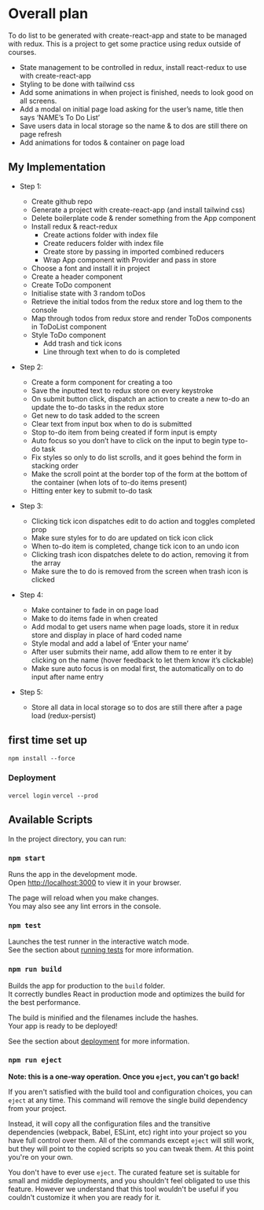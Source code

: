 
# Overall plan

To do list to be generated with create-react-app and state to be managed with redux. This is a project to get some practice using redux outside of courses.

* State management to be controlled in redux, install react-redux to use with create-react-app
* Styling to be done with tailwind css
* Add some animations in when project is finished, needs to look good on all screens.
* Add a modal on initial page load asking for the user’s name, title then says ‘NAME’s To Do List’
* Save users data in local storage so the name & to dos are still there on page refresh 
* Add animations for todos & container on page load

## My Implementation

* Step 1:
	* Create github repo
	* Generate a project with create-react-app (and install tailwind css)
	* Delete boilerplate code & render something from the App component 
	* Install redux & react-redux
		* Create actions folder with index file
		* Create reducers folder with index file
		* Create store by passing in imported combined reducers
		* Wrap App component with Provider and pass in store
	* Choose a font and install it in project
	* Create a header component 
	* Create ToDo component 
	* Initialise state with 3 random toDos 
	* Retrieve the initial todos from the redux store and log them to the console
	* Map through todos from redux store and render ToDos components in ToDoList component 
	* Style ToDo component
		* Add trash and tick icons
		* Line through text when to do is completed

* Step 2:
	* Create a form component for creating a too
	* Save the inputted text to redux store on every keystroke 
	* On submit button click, dispatch an action to create a new to-do an update the to-do tasks in the redux store
	* Get new to do task added to the screen
	* Clear text from input box when to do is submitted
	* Stop to-do item from being created if form input is empty
	* Auto focus so you don’t have to click on the input to begin type to-do task
	* Fix styles so only to do list scrolls, and it goes behind the form in stacking order
	* Make the scroll point at the border top of the form at the bottom of the container (when lots of to-do items present)
	* Hitting enter key to submit to-do task

* Step 3:
	* Clicking tick icon dispatches edit to do action and toggles completed prop
	* Make sure styles for to do are updated on tick icon click
	* When to-do item is completed, change tick icon to an undo icon
	* Clicking trash icon dispatches delete to do action, removing it from the array
	* Make sure the to do is removed from the screen when trash icon is clicked

* Step 4:
	* Make container to fade in on page load
	* Make to do items fade in when created 
	* Add modal to get users name when page loads, store it in redux store and display in place of hard coded name
	* Style modal and add a label of ‘Enter your name’
	* After user submits their name, add allow them to re enter it by clicking on the name (hover feedback to let them know it’s clickable)
	* Make sure auto focus is on modal first, the automatically on to do input after name entry

* Step 5:
	* Store all data in local storage so to dos are still there after a page load (redux-persist)


## first time set up
`npm install --force`

### Deployment

`vercel login`
`vercel --prod`

## Available Scripts

In the project directory, you can run:

### `npm start`

Runs the app in the development mode.\
Open [http://localhost:3000](http://localhost:3000) to view it in your browser.

The page will reload when you make changes.\
You may also see any lint errors in the console.

### `npm test`

Launches the test runner in the interactive watch mode.\
See the section about [running tests](https://facebook.github.io/create-react-app/docs/running-tests) for more information.

### `npm run build`

Builds the app for production to the `build` folder.\
It correctly bundles React in production mode and optimizes the build for the best performance.

The build is minified and the filenames include the hashes.\
Your app is ready to be deployed!

See the section about [deployment](https://facebook.github.io/create-react-app/docs/deployment) for more information.

### `npm run eject`

**Note: this is a one-way operation. Once you `eject`, you can't go back!**

If you aren't satisfied with the build tool and configuration choices, you can `eject` at any time. This command will remove the single build dependency from your project.

Instead, it will copy all the configuration files and the transitive dependencies (webpack, Babel, ESLint, etc) right into your project so you have full control over them. All of the commands except `eject` will still work, but they will point to the copied scripts so you can tweak them. At this point you're on your own.

You don't have to ever use `eject`. The curated feature set is suitable for small and middle deployments, and you shouldn't feel obligated to use this feature. However we understand that this tool wouldn't be useful if you couldn't customize it when you are ready for it.





